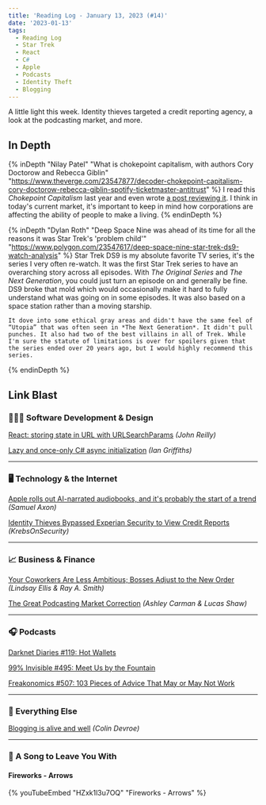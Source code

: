 ```yaml
---
title: 'Reading Log - January 13, 2023 (#14)'
date: '2023-01-13'
tags:
  - Reading Log
  - Star Trek
  - React
  - C#
  - Apple
  - Podcasts
  - Identity Theft
  - Blogging
---
```


A little light this week. Identity thieves targeted a credit reporting agency, a look at the podcasting market, and more.
<!-- excerpt -->

<h2 class="old">In Depth</h2>

{% inDepth "Nilay Patel" "What is chokepoint capitalism, with authors Cory Doctorow and Rebecca Giblin" "https://www.theverge.com/23547877/decoder-chokepoint-capitalism-cory-doctorow-rebecca-giblin-spotify-ticketmaster-antitrust" %}
    I read this *Chokepoint Capitalism* last year and even wrote [a post reviewing it](https://kpwags.com/posts/2022/12/07/chokepoint-capitalism-a-review). I think in today's current market, it's important to keep in mind how corporations are affecting the ability of people to make a living.
{% endinDepth %}

{% inDepth "Dylan Roth" "Deep Space Nine was ahead of its time for all the reasons it was Star Trek's 'problem child'" "https://www.polygon.com/23547617/deep-space-nine-star-trek-ds9-watch-analysis" %}
    Star Trek DS9 is my absolute favorite TV series, it's the series I very often re-watch. It was the first Star Trek series to have an overarching story across all episodes. With *The Original Series* and *The Next Generation*, you could just turn an episode on and generally be fine. DS9 broke that mold which would occasionally make it hard to fully understand what was going on in some episodes. It was also based on a space station rather than a moving starship.

    It dove into some ethical gray areas and didn't have the same feel of “Utopia” that was often seen in *The Next Generation*. It didn't pull punches. It also had two of the best villains in all of Trek. While I'm sure the statute of limitations is over for spoilers given that the series ended over 20 years ago, but I would highly recommend this series.
{% endinDepth %}

<h2 class="old">Link Blast</h2>

### 👨🏼‍💻 Software Development & Design

[React: storing state in URL with URLSearchParams](https://johnnyreilly.com/2022/09/20/react-usesearchparamsstate) *(John Reilly)*

[Lazy and once-only C# async initialization](https://endjin.com/blog/2023/01/dotnet-csharp-lazy-async-initialization) *(Ian Griffiths)*

---

### 🖥 Technology & the Internet

[Apple rolls out AI-narrated audiobooks, and it's probably the start of a trend](https://arstechnica.com/gadgets/2023/01/apple-rolls-out-ai-narrated-audiobooks-and-its-probably-the-start-of-trend/) *(Samuel Axon)*

[Identity Thieves Bypassed Experian Security to View Credit Reports](https://krebsonsecurity.com/2023/01/identity-thieves-bypassed-experian-security-to-view-credit-reports/) *(KrebsOnSecurity)*

---

### 📈 Business & Finance

[Your Coworkers Are Less Ambitious; Bosses Adjust to the New Order](https://www.wsj.com/articles/your-coworkers-are-less-ambitious-bosses-adjust-to-the-new-order-11672441067) *(Lindsay Ellis & Ray A. Smith)*

[The Great Podcasting Market Correction](https://www.bloomberg.com/news/articles/2023-01-04/the-great-podcasting-market-correction) *(Ashley Carman & Lucas Shaw)*

---

### 🎧 Podcasts

[Darknet Diaries #119: Hot Wallets](https://darknetdiaries.com/episode/119/)

[99% Invisible #495: Meet Us by the Fountain](https://99percentinvisible.org/episode/meet-us-by-the-fountain/)

[Freakonomics #507: 103 Pieces of Advice That May or May Not Work](https://freakonomics.com/podcast/103-pieces-of-advice-that-may-or-may-not-work/)

---

### 🎒 Everything Else

[Blogging is alive and well](https://cdevroe.com/2023/01/11/blogging-is-alive) *(Colin Devroe)*

---

### 🎵 A Song to Leave You With

#### Fireworks - Arrows

{% youTubeEmbed "HZxk1l3u7OQ" "Fireworks - Arrows" %}
